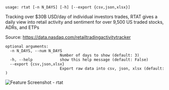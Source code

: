 ```
usage: rtat [-n N_DAYS] [-h] [--export {csv,json,xlsx}]
```

Tracking over $30B USD/day of individual investors trades, RTAT gives a daily view into retail activity and sentiment for over 9,500 US traded stocks, ADRs, and ETPs

Source: https://data.nasdaq.com/retailtradingactivitytracker

```
optional arguments:
  -n N_DAYS, --num N_DAYS
                        Number of days to show (default: 3)
  -h, --help            show this help message (default: False)
  --export {csv,json,xlsx}
                        Export raw data into csv, json, xlsx (default: )
```
<img size="1400" alt="Feature Screenshot - rtat" src="https://user-images.githubusercontent.com/85772166/141815224-7fa5421d-c6cc-4a5e-ab1f-a2cf43c993db.png">
